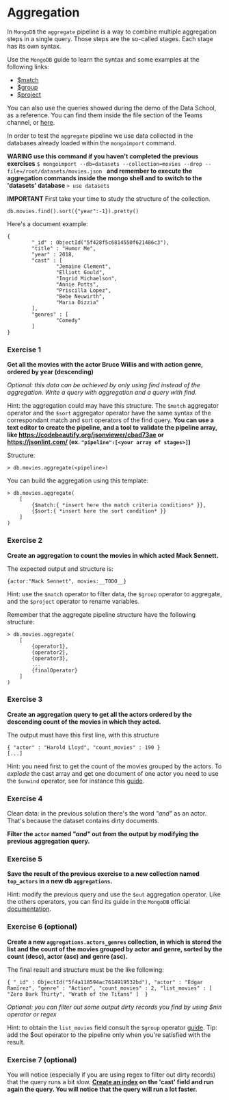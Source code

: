 # Aggregation

In `MongoDB` the `aggregate` pipeline is a way to combine
multiple aggregation steps in a single query. Those steps are 
the so-called stages.
Each stage has its own syntax. 

Use the `MongoDB` guide to learn the 
syntax and some examples at the following
links:
 * [$match](https://docs.mongodb.com/manual/reference/operator/aggregation/match/)
 * [$group](https://docs.mongodb.com/manual/reference/operator/aggregation/group/)
 * [$project](https://docs.mongodb.com/manual/reference/operator/aggregation/project/)


You can also use the queries showed during the demo of the Data School, as a reference. You can find them inside the file section of the Teams channel, or [here](https://teams.microsoft.com/l/file/1FB9C1FE-A577-4328-9448-FE5DB083EEE2?tenantId=d539d4bf-5610-471a-afc2-1c76685cfefa&fileType=pdf&objectUrl=https%3A%2F%2Fenelcom.sharepoint.com%2Fsites%2FDataSchool2021-8-DataArchitectures%2FShared%20Documents%2F8-%20Data%20Architectures%2F20_05_21%20Day%203%2FMongoDB%20Bignami.pdf&baseUrl=https%3A%2F%2Fenelcom.sharepoint.com%2Fsites%2FDataSchool2021-8-DataArchitectures&serviceName=teams&threadId=19:368a1bee354a4de1a31a55a5332c4165@thread.tacv2&groupId=3ee0ba87-30fc-4a39-aa94-e4758329b168).


In order to test the `aggregate` pipeline we use 
data collected in the databases already loaded within
the `mongoimport` command.

**WARING use this command if you haven't completed the previous exercises**
`$ mongoimport --db=datasets --collection=movies --drop --file=/root/datasets/movies.json `
**and remember to execute the aggregation commands inside the mongo shell and to switch to the 'datasets' database**
`> use datasets`

**IMPORTANT**
First take your time to study the structure of the collection.
```
db.movies.find().sort({"year":-1}).pretty()
```
Here's a document example:
```
{
        "_id" : ObjectId("5f428f5c6814550f621486c3"),
        "title" : "Humor Me",
        "year" : 2018,
        "cast" : [
                "Jemaine Clement",
                "Elliott Gould",
                "Ingrid Michaelson",
                "Annie Potts",
                "Priscilla Lopez",
                "Bebe Neuwirth",
                "Maria Dizzia"
        ],
        "genres" : [
                "Comedy"
        ]
}
```

### Exercise 1
**Get all the movies with the actor Bruce Willis and with action genre, ordered by year (descending)**

*Optional: this data can be achieved by only using find instead of the aggregation. 
Write a query with aggregation and a query with find.*

Hint: the aggregation could may have this structure.
The `$match` aggregator operator and the `$sort` 
aggregator operator have the same syntax of the correspondant match and sort operators of the find query.
**You can use a text editor to create the pipeline, and a tool to validate the pipeline array, like https://codebeautify.org/jsonviewer/cbad73ae or https://jsonlint.com/ (ex. `"pipeline":[<your array of stages>]`)**

Structure:
```
> db.movies.aggregate(<pipeline>)
```
You can build the aggregation using this template:
```
> db.movies.aggregate(
	[
		{$match:{ *insert here the match criteria conditions* }},
		{$sort:{ *insert here the sort condition* }}
	]
)
```


### Exercise 2
**Create an aggregation to count the movies in which 
acted Mack Sennett.**

The expected output and structure is:
```
{actor:"Mack Sennett", movies:__TODO__}
```
Hint: use the `$match` operator to filter data, 
the `$group` operator to aggregate, 
and the `$project` operator 
to rename variables.
 
Remember that the aggregate pipeline 
structure have the following structure:
```
> db.movies.aggregate(
	[
		{operator1},
		{operator2},
		{operator3},
		...
		{finalOperator}
	]
)
```

### Exercise 3
**Create an aggregation query to get all the actors 
ordered by the descending count of the movies in which they acted.**

The output must have this first line, with this structure
```
{ "actor" : "Harold Lloyd", "count_movies" : 190 }
[...]
```
Hint: you need first to get the count of the movies grouped by the actors. To *explode* the cast array and get one document 
of one actor you need to use the `$unwind` operator, see for
instance this [guide](https://docs.mongodb.com/manual/reference/operator/aggregation/unwind/).

### Exercise 4 
Clean data: in the previous solution there's the word *"and"* as an actor. 
That's because the dataset contains dirty documents. 

**Filter the `actor` named *"and"* out from the output by modifying the previous aggregation query.**


### Exercise 5
**Save the result of the previous exercise 
to a new collection named `top_actors` 
in a new db `aggregations`.**

Hint: modify the previous query and use the `$out` aggregation operator. 
Like the others operators, you can find its guide in the `MongoDB` official [documentation](https://docs.mongodb.com/manual/reference/operator/aggregation/out/).

### Exercise 6 (optional)
**Create a new `aggregations.actors_genres` collection, 
in which is stored the list and the count of the movies grouped 
by actor and genre, sorted by the count (desc), actor (asc) and genre (asc).**

The final result and structure must be the like following:
```
{ "_id" : ObjectId("5f4a118594ac7614919532bd"), "actor" : "Édgar Ramírez", "genre" : "Action", "count_movies" : 2, "list_movies" : [ "Zero Dark Thirty", "Wrath of the Titans" ]  }
```
*Optional: you can filter out some output dirty records you find by using $nin operator or regex*

Hint: to obtain the `list_movies` field consult the `$group` operator [guide](https://docs.mongodb.com/manual/reference/operator/aggregation/group/).
Tip: add the $out operator to the pipeline only when you're satisfied with the result.

### Exercise 7 (optional)
You will notice (especially if you are using regex to filter out dirty records) that the query runs a bit slow.
**[Create an index](https://docs.mongodb.com/manual/reference/method/db.collection.createIndex/) on the 'cast' field and run again the query. You will notice that the query will run a lot faster.**
